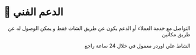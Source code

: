 # 📲 الدعم الفني

<p align="right">التواصل مع خدمة العملاء أو الدعم يكون عن طريق الشات فقط و يمكن الوصول له عن طريق مكانين</p>

<p align="right">الشاط علي اوردر معمول في خلال 24 ساعة راجع </p>
